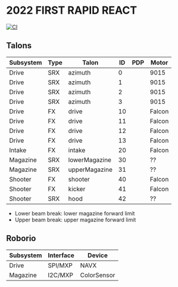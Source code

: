 # 2022 FIRST RAPID REACT

[![CI](https://github.com/strykeforce/rapidreact/actions/workflows/main.yml/badge.svg)](https://github.com/strykeforce/rapidreact/actions/workflows/main.yml)

## Talons

| Subsystem | Type | Talon           | ID  | PDP | Motor  |
| --------- | ---- | --------------- | --- | --- | ------ |
| Drive     | SRX  | azimuth         | 0   |     | 9015   |
| Drive     | SRX  | azimuth         | 1   |     | 9015   |
| Drive     | SRX  | azimuth         | 2   |     | 9015   |
| Drive     | SRX  | azimuth         | 3   |     | 9015   |
| Drive     | FX   | drive           | 10  |     | Falcon |
| Drive     | FX   | drive           | 11  |     | Falcon |
| Drive     | FX   | drive           | 12  |     | Falcon |
| Drive     | FX   | drive           | 13  |     | Falcon |
| Intake    | FX   | intake          | 20  |     | Falcon |
| Magazine  | SRX  | lowerMagazine   | 30  |     | ??     |
| Magazine  | SRX  | upperMagazine   | 31  |     | ??     |
| Shooter   | FX   | shooter         | 40  |     | Falcon |
| Shooter   | FX   | kicker          | 41  |     | Falcon |
| Shooter   | SRX  | hood            | 42  |     | ??     |

* Lower beam break: lower magazine forward limit
* Upper beam break: upper magazine forward limit

## Roborio

| Subsystem | Interface | Device      |
| --------- | --------- | ----------- |
| Drive     | SPI/MXP   | NAVX        |
| Magazine  | I2C/MXP   | ColorSensor |


